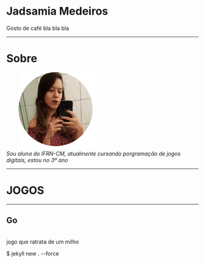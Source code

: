 # Jadsamia Medeiros
Gosto de café bla bla bla

* * *
# Sobre
   &nbsp; &nbsp; &nbsp; &nbsp; ![](minha.png) 
<br>
 _Sou aluna do IFRN-CM, atualmente cursando porgramação de jogos digitais, estou no 3º ano_

* * *
#  JOGOS
* * *
## Go
<br>
  jogo que ratrata de um milho
    
 $ jekyll new . --force 
 
  


